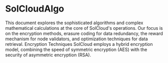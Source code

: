 # SolCloudAlgo
This document explores the sophisticated algorithms and complex mathematical calculations at the core of SolCloud's operations. Our focus is on the encryption methods, erasure coding for data redundancy, the reward mechanism for node validators, and optimization techniques for data retrieval.
Encryption Techniques
SolCloud employs a hybrid encryption model, combining the speed of symmetric encryption (AES) with the security of asymmetric encryption (RSA).
